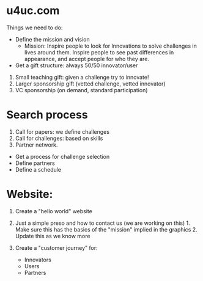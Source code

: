 # u4uc.com

Things we need to do:
* Define the mission and vision
  *  Mission:  Inspire people to look for Innovations to solve challenges in lives around them.  Inspire people to see past differences in appearance, and accept people for who they are.
* Get a gift structure:  always 50/50 innovator/user
1. Small teaching gift:  given a challenge try to innovate!
2. Larger sponsorship gift (vetted challenge, vetted innovator)
3. VC sponsorship (on demand, standard participation)

# Search process
1. Call for papers: we define challenges
2. Call for challenges: based on skills 
3. Partner network.

* Get a process for challenge selection
* Define partners
* Define a schedule

# Website:
1. Create a "hello world" website
  1. Just a simple preso and how to contact us (we are working on this)
    1. Make sure this has the basics of the "mission" implied in the graphics
    2. Update this as we know more
   
1. Create a "customer journey" for:
    * Innovators
    * Users
    * Partners
